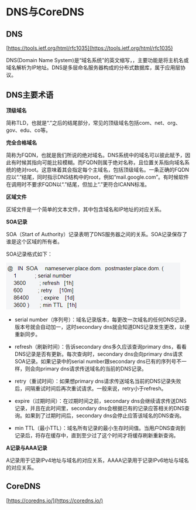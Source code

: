 # DNS与CoreDNS #

## DNS ##

[https://tools.ietf.org/html/rfc1035](https://tools.ietf.org/html/rfc1035)

DNS(Domain Name System)是“域名系统”的英文缩写，，主要功能是将主机名或域名解析为IP地址。DNS是多层命名服务器构成的分布式数据库，属于应用层协议。

## DNS主要术语 ##

**顶级域名**

简称TLD，也就是“.”之后的结尾部分，常见的顶级域名包括com、net、org、gov、edu、co等。

**完全合格域名**

简称为FQDN，也就是我们所说的绝对域名。DNS系统中的域名可以彼此赋予，因此有时候其指向可能比较模糊。而FQDN则属于绝对名称，且位置关系指向域名系统的绝对root。这意味着其会指定每个主域名，包括顶级域名。一条正确的FQDN应以“.”结尾，同时指示DNS结构中的root，例如“mail.google.com”。有时候软件在调用时不要求FQDN以“.”结尾，但加上“.”更符合ICANN标准。

**区域文件**

区域文件是一个简单的文本文件，其中包含域名和IP地址的对应关系。

**SOA记录**

SOA（Start of Authority）记录表明了DNS服务器之间的关系。SOA记录保存了谁是这个区域的所有者。

SOA记录格式如下：

![](img/SOA.png)

- serial number（序列号）：域名记录版本，每更改一次域名的任何DNS记录，版本号就会自动加一，这时secondary dns就会知道DNS记录发生更改，以便重新同步。 

- refresh（刷新时间）：告诉secondary dns多久应该查询primary dns，看看DNS记录是否有更新。每次查询时，secondary dns会向primary dns请求SOA记录。如果记录中的serial number跟secondary dns已有的序列号不一样，则会向primary dns请求传送域名的当前的DNS记录。

- retry（重试时间）：如果想primary dns请求传送域名当前的DNS记录失败后，间隔重试时间后再次重试请求。一般来说，retry小于refresh。

- expire（过期时间）：在过期时间之前，secondary dns会继续请求传送DNS记录，并且在此时间里，secondary dns会根据已有的记录应答相关的DNS查询。如果到了过期时间后，secondary dns会停止应答该域名的DNS查询。

- min TTL（最小TTL）：域名所有记录的最小生存时间值。当用户DNS查询到记录后，将存在缓存中，直到至少过了这个时间才将缓存刷新重新查询。

**A记录与AAA记录**

A记录用于记录IPv4地址与域名的对应关系，AAAA记录用于记录IPv6地址与域名的对应关系。



## CoreDNS ##

[https://coredns.io/](https://coredns.io/)



